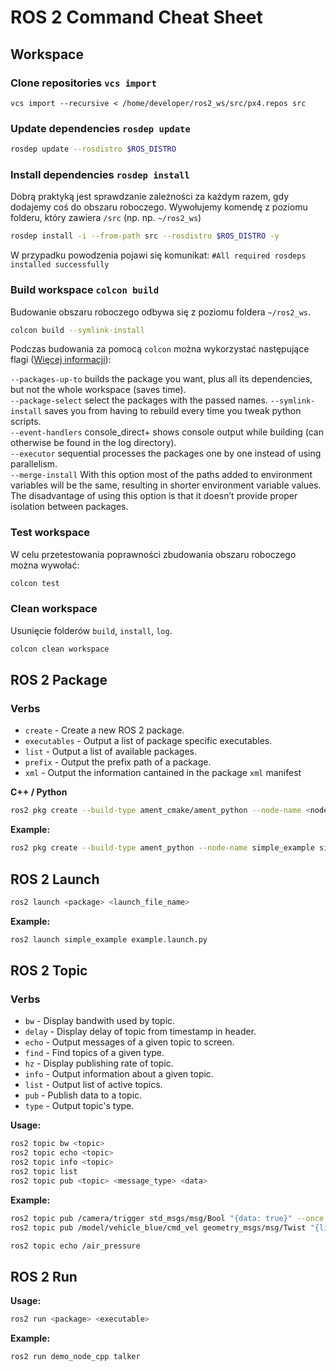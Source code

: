 # ROS 2 Command Cheat Sheet

## Workspace
### Clone repositories `vcs import`

```
vcs import --recursive < /home/developer/ros2_ws/src/px4.repos src
```

### Update dependencies `rosdep update`

```bash
rosdep update --rosdistro $ROS_DISTRO
```

### Install dependencies `rosdep install`

Dobrą praktyką jest sprawdzanie zależności za każdym razem, gdy dodajemy coś do obszaru roboczego.
Wywołujemy komendę z poziomu folderu, który zawiera `/src` (np. np. `~/ros2_ws`)

```bash
rosdep install -i --from-path src --rosdistro $ROS_DISTRO -y
```

W przypadku powodzenia pojawi się komunikat: `#All required rosdeps installed successfully`

### Build workspace `colcon build`

Budowanie obszaru roboczego odbywa się z poziomu foldera `~/ros2_ws`.

```bash
colcon build --symlink-install
```

Podczas budowania za pomocą `colcon` można wykorzystać następujące flagi ([Więcej informacji](https://colcon.readthedocs.io/en/released/reference/verb/build.html)):

`--packages-up-to` builds the package you want, plus all its dependencies, but not the whole workspace (saves time).  
`--package-select` select the packages with the passed names.
`--symlink-install` saves you from having to rebuild every time you tweak python scripts.  
`--event-handlers` console_direct+ shows console output while building (can otherwise be found in the log directory).  
`--executor` sequential processes the packages one by one instead of using parallelism.  
`--merge-install` With this option most of the paths added to environment variables will be the same, resulting in shorter environment variable values. The disadvantage of using this option is that it doesn’t provide proper isolation between packages.

### Test workspace

W celu przetestowania poprawności zbudowania obszaru roboczego można wywołać:

```bash
colcon test
```

### Clean workspace

Usunięcie folderów `build`, `install`, `log`.

```bash
colcon clean workspace
```

## ROS 2 Package

### Verbs
* `create` - Create a new ROS 2 package.
* `executables` - Output a list of package specific executables.
* `list` - Output a list of available packages.
* `prefix` - Output the prefix path of a package.
* `xml` - Output the information cantained in the package `xml` manifest


**C++ / Python**

```bash
ros2 pkg create --build-type ament_cmake/ament_python --node-name <node_name> <package_name>
```


**Example:**
```bash
ros2 pkg create --build-type ament_python --node-name simple_example simple_example
```
## ROS 2 Launch
```bash
ros2 launch <package> <launch_file_name>
```
**Example:**
```bash
ros2 launch simple_example example.launch.py 
```

## ROS 2 Topic

### Verbs
* `bw` - Display bandwith used by topic.
* `delay` - Display delay of topic from timestamp in header.
* `echo` - Output messages of a given topic to screen.
* `find` - Find topics of a given type.
* `hz` - Display publishing rate of topic.
* `info` - Output information about a given topic.
* `list` - Output list of active topics.
* `pub` - Publish data to a topic.
* `type` - Output topic's type.

**Usage:**
```bash
ros2 topic bw <topic>
ros2 topic echo <topic>
ros2 topic info <topic>
ros2 topic list
ros2 topic pub <topic> <message_type> <data>

```
**Example:**
```bash
ros2 topic pub /camera/trigger std_msgs/msg/Bool "{data: true}" --once
ros2 topic pub /model/vehicle_blue/cmd_vel geometry_msgs/msg/Twist "{linear: {x: 5.0}, angular: {z: 0.5}}"
```

```bash
ros2 topic echo /air_pressure
```

## ROS 2 Run

**Usage:**
```bash
ros2 run <package> <executable>
```

**Example:**
```bash
ros2 run demo_node_cpp talker
```




